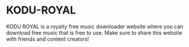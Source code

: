 # KODU-ROYAL
KODU ROYAL is a royalty free music downloader website where you can download free music that is free to use. Make sure to share this website with friends and content creators!
